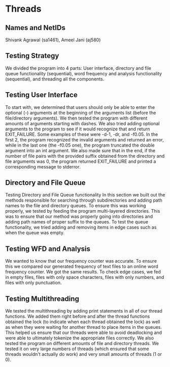 # Threads #

## Names and NetIDs ##
Shivank Agrawal (sa1461), Ameel Jani (aj580)

## Testing Strategy ##

We divided the program into 4 parts: User interface, directory and file queue functionality (sequential), word frequency and analysis functionality (sequential), and threading all the components.

## Testing User Interface ##
To start with, we determined that users should only be able to enter the optional (-) arguments at the beginning of the arguments list (before the file/directory arguments). We then tested the program with different amounts of arguments starting with dashes. We also tried adding optional arguments to the program to see if it would recognize that and return EXIT_FAILURE. Some examples of these were -d-1, -dr, and -f0.05. In the first 2, the program recognized the invalid arguments and returned an error, while in the last one (the -f0.05 one), the program truncated the double argument into an int argument. We also made sure that in the end, if the number of file pairs with the provided suffix obtained from the directory and file arguments was 0, the program returned EXIT_FAILURE and printed a corresponding message to stderror.     

## Directory and File Queue ##
Testing Directory and File Queue functionality In this section we built out the methods responsible for searching through subdirectories and adding path names to the file and directory queues. To ensure this was working properly, we tested by feeding the program multi-layered directories. This was to ensure that our method was properly going into directories and adding path names of proper suffix to the queues. To test the queue functionality, we tried adding and removing items in edge cases such as when the queue was empty.

## Testing WFD and Analysis ##
We wanted to know that our frequency counter was accurate. To ensure this we compared our generated frequency of text files to an online word frequency counter. We got the same results. To check edge cases, we fed in empty files, files with only space characters, files with only numbers, and files with only punctuation.

## Testing Multithreading ##
We tested the multithreading by adding print statements in all of our thread functions. We added them right before and after the thread functions obtained the lock (to indicate when each thread obtained the lock) as well as when they were waiting for another thread to place items in the queues. This helped us ensure that our threads were able to avoid deadlocking and were able to ultimately tokenize the appropriate files correctly. We also tested the program on different amounts of file and directory threads. We tested it on very large numbers of threads (which ensured that some threads wouldn't actually do work) and very small amounts of threads (1 or 0).     
